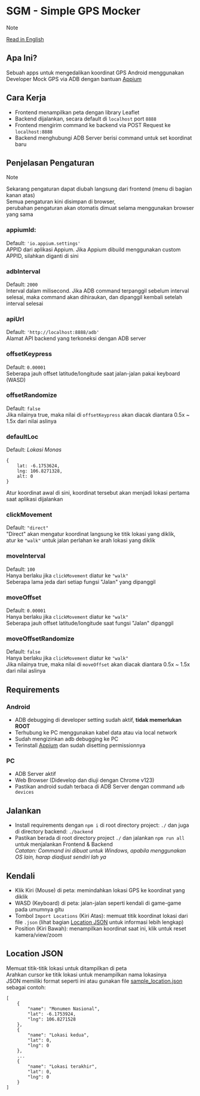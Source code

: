# SGM - Simple GPS Mocker
> [!NOTE]
> [Read in English](README.md)
## Apa Ini?
Sebuah apps untuk mengedalikan koordinat GPS Android menggunakan Developer Mock GPS via ADB dengan bantuan [Appium](https://github.com/appium/io.appium.settings)
## Cara Kerja
- Frontend menampilkan peta dengan library Leaflet  
- Backend dijalankan, secara default di `localhost` port `8888`
- Frontend mengirim command ke backend via POST Request ke `localhost:8888`
- Backend menghubungi ADB Server berisi command untuk set koordinat baru
## Penjelasan Pengaturan
> [!NOTE]
> Sekarang pengaturan dapat diubah langsung dari frontend (menu di bagian kanan atas)  
> Semua pengaturan kini disimpan di browser,  
> perubahan pengaturan akan otomatis dimuat selama menggunakan browser yang sama
### appiumId:
Default: `'io.appium.settings'`  
APPID dari aplikasi Appium. Jika Appium dibuild menggunakan custom APPID, silahkan diganti di sini
### adbInterval
Default: `2000`  
Interval dalam milisecond. Jika ADB command terpanggil sebelum interval selesai, maka command akan dihiraukan, dan dipanggil kembali setelah interval selesai
### apiUrl
Default: `'http://localhost:8888/adb'`  
Alamat API backend yang terkoneksi dengan ADB server
### offsetKeypress
Default: `0.00001`  
Seberapa jauh offset latitude/longitude saat jalan-jalan pakai keyboard (WASD)
### offsetRandomize
Default: `false`  
Jika nilainya true, maka nilai di `offsetKeypress` akan diacak diantara 0.5x ~ 1.5x dari nilai aslinya
### defaultLoc
Default: *Lokasi Monas*  
```
{
    lat: -6.1753624,
    lng: 106.8271328,
    alt: 0
}
```  
Atur koordinat awal di sini, koordinat tersebut akan menjadi lokasi pertama saat aplikasi dijalankan
### clickMovement
Default: `"direct"`  
"Direct" akan mengatur koordinat langsung ke titik lokasi yang diklik,  
atur ke `"walk"` untuk jalan perlahan ke arah lokasi yang diklik
### moveInterval
Default: `100`  
Hanya berlaku jika `clickMovement` diatur ke `"walk"`  
Seberapa lama jeda dari setiap fungsi "Jalan" yang dipanggil
### moveOffset
Default: `0.00001`  
Hanya berlaku jika `clickMovement` diatur ke `"walk"`  
Seberapa jauh offset latitude/longitude saat fungsi "Jalan" dipanggil
### moveOffsetRandomize
Default: `false`  
Hanya berlaku jika `clickMovement` diatur ke `"walk"`  
Jika nilainya true, maka nilai di `moveOffset` akan diacak diantara 0.5x ~ 1.5x dari nilai aslinya
## Requirements
### Android
- ADB debugging di developer setting sudah aktif, **tidak memerlukan ROOT**
- Terhubung ke PC menggunakan kabel data atau via local network
- Sudah mengizinkan adb debugging ke PC
- Terinstall [Appium](https://github.com/appium/io.appium.settings) dan sudah disetting permissionnya
### PC
- ADB Server aktif
- Web Browser (Didevelop dan diuji dengan Chrome v123)
- Pastikan android sudah terbaca di ADB Server dengan command `adb devices`
## Jalankan
- Install requirements dengan `npm i` di root directory project: `./` dan juga di directory backend: `./backend`
- Pastikan berada di root directory project `./` dan jalankan `npm run all` untuk menjalankan Frontend & Backend  
*Catatan: Command ini dibuat untuk Windows, apabila menggunakan OS lain, harap diadjust sendiri lah ya*
## Kendali
- Klik Kiri (Mouse) di peta: memindahkan lokasi GPS ke koordinat yang diklik
- WASD (Keyboard) di peta: jalan-jalan seperti kendali di game-game pada umumnya gitu
- Tombol `Import Locations` (Kiri Atas): memuat titik koordinat lokasi dari file `.json` (lihat bagian [Location JSON](#location-json) untuk informasi lebih lengkap)
- Position (Kiri Bawah): menampilkan koordinat saat ini, klik untuk reset kamera/view/zoom
## Location JSON
Memuat titik-titik lokasi untuk ditampilkan di peta  
Arahkan cursor ke titik lokasi untuk menampilkan nama lokasinya  
JSON memiliki format seperti ini atau gunakan file [sample_location.json](sample_location.json) sebagai contoh:
```
[
    {
        "name": "Monumen Nasional",
        "lat": -6.1753924,
        "lng": 106.8271528
    },
    {
        "name": "Lokasi kedua",
        "lat": 0,
        "lng": 0
    },
    ...
    {
        "name": "Lokasi terakhir",
        "lat": 0,
        "lng": 0
    }
]
```